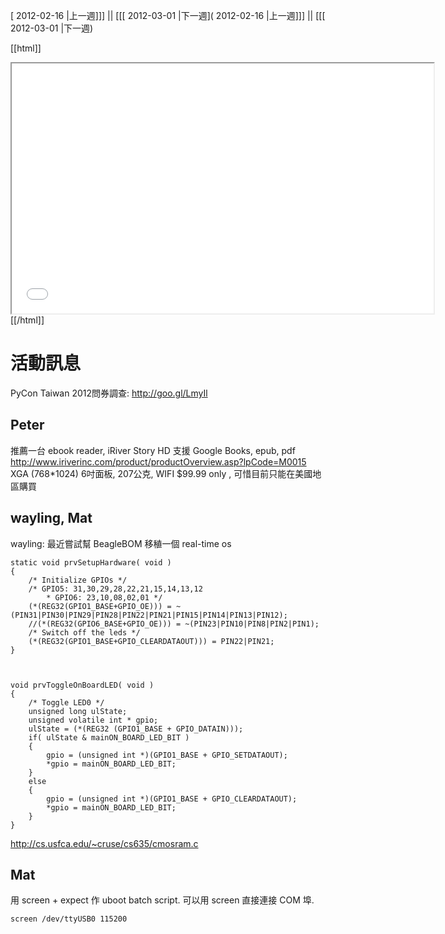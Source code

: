 [ 2012-02-16 |上一週]]] || [[[ 2012-03-01 |下一週]( 2012-02-16 |上一週]]] || [[[ 2012-03-01 |下一週)



[[html]]
<iframe src='<http://pad.hackingthursday.org>  ?showControls=true&showChat=true&showLineNumbers=true&useMonospaceFont=false' width=675 height=400></iframe>
[[/html]]

# 活動訊息

PyCon Taiwan 2012問券調查: <http://goo.gl/LmyIl>

## Peter

推薦一台 ebook reader,
iRiver Story HD 支援 Google Books, epub, pdf
<http://www.iriverinc.com/product/productOverview.asp?lpCode=M0015>
XGA (768*1024) 6吋面板, 207公克, WIFI
$99.99 only , 可惜目前只能在美國地區購買

## wayling, Mat

wayling: 最近嘗試幫 BeagleBOM 移稙一個 real-time os

```
static void prvSetupHardware( void )
{
    /* Initialize GPIOs */
    /* GPIO5: 31,30,29,28,22,21,15,14,13,12
        * GPIO6: 23,10,08,02,01 */
    (*(REG32(GPIO1_BASE+GPIO_OE))) = ~(PIN31|PIN30|PIN29|PIN28|PIN22|PIN21|PIN15|PIN14|PIN13|PIN12);
    //(*(REG32(GPIO6_BASE+GPIO_OE))) = ~(PIN23|PIN10|PIN8|PIN2|PIN1);
    /* Switch off the leds */
    (*(REG32(GPIO1_BASE+GPIO_CLEARDATAOUT))) = PIN22|PIN21;
}



void prvToggleOnBoardLED( void )
{
    /* Toggle LED0 */
    unsigned long ulState;
    unsigned volatile int * gpio;
    ulState = (*(REG32 (GPIO1_BASE + GPIO_DATAIN)));
    if( ulState & mainON_BOARD_LED_BIT )
    {
        gpio = (unsigned int *)(GPIO1_BASE + GPIO_SETDATAOUT);
        *gpio = mainON_BOARD_LED_BIT;
    }
    else
    {
        gpio = (unsigned int *)(GPIO1_BASE + GPIO_CLEARDATAOUT);
        *gpio = mainON_BOARD_LED_BIT;
    }
}
```

<http://cs.usfca.edu/~cruse/cs635/cmosram.c>

## Mat

用 screen + expect 作 uboot batch script.
可以用 screen 直接連接 COM 埠.

```
screen /dev/ttyUSB0 115200
```